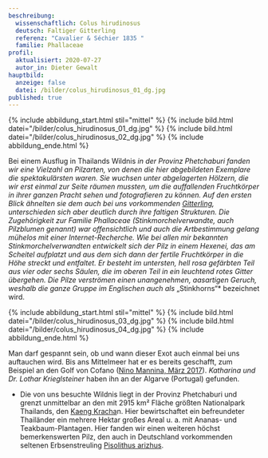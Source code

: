```yaml
---
beschreibung:
  wissenschaftlich: Colus hirudinosus
  deutsch: Faltiger Gitterling
  referenz: "Cavalier & Séchier 1835 "
  familie: Phallaceae
profil:
  aktualisiert: 2020-07-27
  autor_in: Dieter Gewalt
hauptbild:
  anzeige: false
  datei: /bilder/colus_hirudinosus_01_dg.jpg
published: true
---
```

{% include abbildung_start.html stil="mittel" %}
{% include bild.html datei="/bilder/colus_hirudinosus_01_dg.jpg" %}
{% include bild.html datei="/bilder/colus_hirudinosus_02_dg.jpg" %}
{% include abbildung_ende.html %}

Bei einem Ausflug in Thailands Wildnis *in der Provinz Phetchaburi fanden wir eine Vielzahl an Pilzarten, von denen die hier abgebildeten Exemplare die spektakulärsten waren. Sie wuchsen unter abgelagerten Hölzern, die wir erst einmal zur Seite räumen mussten, um die auffallenden Fruchtkörper in ihrer ganzen Pracht sehen und fotografieren zu können. Auf den ersten Blick ähnelten sie dem auch bei uns vorkommenden [Gitterling](/pilze/clathrus-ruber-roter-gitterling), unterschieden sich aber deutlich durch ihre faltigen Strukturen. Die Zugehörigkeit zur Familie Phallaceae (Stinkmorchelverwandte, auch Pilzblumen genannt) war offensichtlich und auch die Artbestimmung gelang mühelos mit einer Internet-Recherche. Wie bei allen mir bekannten Stinkmorchelverwandten entwickelt sich der Pilz in einem Hexenei, das am Scheitel aufplatzt und aus dem sich dann der fertile Fruchtkörper in die Höhe streckt und entfaltet. Er besteht im untersten, hell rosa gefärbten Teil aus vier oder sechs Säulen, die im oberen Teil in ein leuchtend rotes Gitter übergehen. Die Pilze verströmen einen unangenehmen, aasartigen Geruch, weshalb die ganze Gruppe im Englischen auch als* „Stinkhorns“* bezeichnet wird.

{% include abbildung_start.html stil="mittel" %}
{% include bild.html datei="/bilder/colus_hirudinosus_03_dg.jpg" %}
{% include bild.html datei="/bilder/colus_hirudinosus_04_dg.jpg" %}
{% include abbildung_ende.html %}

Man darf gespannt sein, ob und wann dieser Exot auch einmal bei uns auftauchen wird. Bis ans Mittelmeer hat er es bereits geschafft, zum Beispiel an den Golf von Cofano ([Nino Mannina, März 2017](<https://www.mykotrapani.it/approfondimenti-sui-funghi/74-colus-hirundinosus)>)). *Katharina und Dr. Lothar Krieglsteiner* haben ihn an der Algarve (Portugal) gefunden.

* Die von uns besuchte Wildnis liegt in der Provinz Phetchaburi und grenzt unmittelbar an den mit 2915 km² Fläche größten Nationalpark Thailands, den [Kaeng Kracha](https://de.wikipedia.org/wiki/Nationalpark_Kaeng_Krachan)n. Hier bewirtschaftet ein befreundeter Thailänder ein mehrere Hektar großes Areal u. a. mit Ananas- und Teakbaum-Plantagen. Hier fanden wir einen weiteren höchst bemerkenswerten Pilz, den auch in Deutschland vorkommenden seltenen Erbsenstreuling [Pisolithus arizhus](/pilze/pisolithus-arhizus-erbsenstreuling).